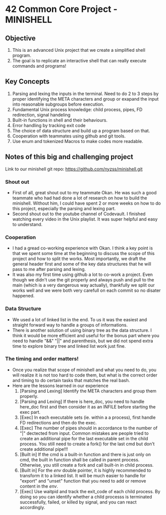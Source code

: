# 42 Common Core Project - MINISHELL

## Objective

1. This is an advanced Unix project that we create a simplified shell program.
2. The goal is to replicate an interactive shell that can really execute commands and programs!

## Key Concepts

1. Parsing and lexing the inputs in the terminal. Need to do 2 to 3 steps by proper identifying the META characters and group or exapand the input into reasonable subgroups before execution.
2. Fundamental Unix process knowledge: child process, pipes, FD redirection, signal handeling
3. Built-in functions in shell and their behaviours.
4. Error handling by tracking exit code
5. The choice of data structure and build up a program based on that.
6. Cooperation with teammates using github and git tools.
7. Use enum and tokenized Macros to make codes more readable.

## Notes of this big and challenging project

Link to our minishell git repo: https://github.com/nyzss/minishell.git

### Shout out
- First of all, great shout out to my teammate Okan. He was such a good teammate who had had done a lot of research on how to build the minishell. Without him, I could have spent 2 or more weeks on how to do this project, especially the parsing and lexing part.
- Second shout out to the youtube channel of Codevault. I finished watching every video in the Unix playlist. It was super helpful and easy to understand. 
### Cooperation
- I had a gread co-working experience with Okan. I think a key point is that we spent some time at the beginning to discuss the scope of this project and how to split the works. Most importantly, we draft the general header first and some of the key data structures that he will pass to me after parsing and lexing.
- It was also my first time using github a lot to co-work a project. Even though we didn't use the git properly and always push and pull to the main (which is a very dangerous way actually), thankfully we split our works well and we were both very carefull on each commit so no disater happened.
### Data Structure
- We used a lot of linked list in the end. To us it was the easiest and straight forward way to handle a groups of informations.
- There is another solution of using binary tree as the data structure. I think it would be more efficient and useful for the bonus part where you need to handle "&&" "||" and parenthesis, but we did not spend extra time to explore binary tree and linked list work just fine.
### The timing and order matters!
- Once you realize that scope of minishell and what you need to do, you will realize it is not too hard to code them, but what is the correct order and timing to do certain tasks that matches the real bash.
- Here are the lessons learned in our experience
    1. [Parsing and Lexing] Identify the META characters and group them properly.
    2. [Parsing and Lexing] If there is here_doc, you need to handle here_doc first and then consider it as an INFILE before starting the exec part.
    3. [Exec] In each executable sets (ie. within a a process), first handle FD redirections and then do the exec.
    4. [Exec] The number of pipes should in accordance to the number of "|" dectected from input. Common mistakes are people tried to create an additional pipe for the last executable set in the child process. You still need to create a fork() for the last cmd but don't create additional pipe!!!
    5. [Built in] If the cmd is a built-in function and there is just only on cmd, the built in function shall be called in parent process. Otherwise, you still create a fork and call built-in in child process.
    6. [Built in] For the *env* double pointer, it is highly recommended to transform it to a linked list. It will be much easier to handle for "export" and "unset" function that you need to add or remove content in the *env*.
    7. [Exec] Use waitpid and track the exit_code of each child process. By doing so you can identify whether a child processs is terminated successfully, failed, or killed by signal, and you can react accordingly.
